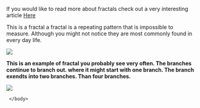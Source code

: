<!DOCTYPE html>
<html>
  <head>
    <script src="https://cdnjs.cloudflare.com/ajax/libs/p5.js/0.7.2/p5.min.js"></script>
    <script src="https://cdnjs.cloudflare.com/ajax/libs/p5.js/0.7.2/addons/p5.dom.min.js"></script>
    <script src="https://cdnjs.cloudflare.com/ajax/libs/p5.js/0.7.2/addons/p5.sound.min.js"></script>
    <link rel="stylesheet" type="text/css" href="style.css">
    <meta charset="utf-8" />

  </head>
  <body>
    <script src="sketch.js"></script>
 
If you would like to read more about fractals check out a very interesting article
<a href="https://mathigon.org/world/Fractals">Here</a> </p>
    
<p> This is a fractal a fractal is a repeating pattern that is impossible to measure. Although you might not notice they are most commonly found in every day life.  </p>
<img src="Fractal.jpg">
    
  <p><b>This is an example of fractal you probably see very often. The branches continue to branch out. where it might start with one branch. The branch exendts into two branches. Than four branches.</b></p>  
<img
src="tree.jpg">

    
    
     </body>
</html>
